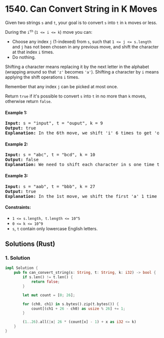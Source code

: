 # 1540. Can Convert String in K Moves
Given two strings `s` and `t`, your goal is to convert `s` into `t` in `k` moves or less.

During the <code>i<sup>th</sup></code> (`1 <= i <= k`) move you can:

* Choose any index `j` (1-indexed) from `s`, such that `1 <= j <= s.length` and `j` has not been chosen in any previous move, and shift the character at that index `i` times.
* Do nothing.

Shifting a character means replacing it by the next letter in the alphabet (wrapping around so that `'z'` becomes `'a'`). Shifting a character by `i` means applying the shift operations `i` times.

Remember that any index `j` can be picked at most once.

Return `true` if it's possible to convert `s` into `t` in no more than `k` moves, otherwise return `false`.

#### Example 1:
<pre>
<strong>Input:</strong> s = "input", t = "ouput", k = 9
<strong>Output:</strong> true
<strong>Explanation:</strong> In the 6th move, we shift 'i' 6 times to get 'o'. And in the 7th move we shift 'n' to get 'u'.
</pre>

#### Example 2:
<pre>
<strong>Input:</strong> s = "abc", t = "bcd", k = 10
<strong>Output:</strong> false
<strong>Explanation:</strong> We need to shift each character in s one time to convert it into t. We can shift 'a' to 'b' during the 1st move. However, there is no way to shift the other characters in the remaining moves to obtain t from s.
</pre>

#### Example 3:
<pre>
<strong>Input:</strong> s = "aab", t = "bbb", k = 27
<strong>Output:</strong> true
<strong>Explanation:</strong> In the 1st move, we shift the first 'a' 1 time to get 'b'. In the 27th move, we shift the second 'a' 27 times to get 'b'.
</pre>

#### Constraints:
* `1 <= s.length, t.length <= 10^5`
* `0 <= k <= 10^9`
* `s`, `t` contain only lowercase English letters.

## Solutions (Rust)

### 1. Solution
```Rust
impl Solution {
    pub fn can_convert_string(s: String, t: String, k: i32) -> bool {
        if s.len() != t.len() {
            return false;
        }

        let mut count = [0; 26];

        for (ch0, ch1) in s.bytes().zip(t.bytes()) {
            count[(ch1 + 26 - ch0) as usize % 26] += 1;
        }

        (1..26).all(|x| 26 * (count[x] - 1) + x as i32 <= k)
    }
}
```
